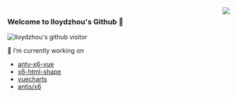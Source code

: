 <img align="right" src="https://github-readme-stats.vercel.app/api?username=lloydzhou&show_icons=true&theme=dark" />

### Welcome to lloydzhou's Github 🙈

![lloydzhou's github visitor](https://profile-counter.glitch.me/lloydzhou/count.svg)

🔭 I’m currently working on
- [antv-x6-vue](https://github.com/lloydzhou/antv-x6-vue)
- [x6-html-shape](https://github.com/lloydzhou/x6-html-shape)
- [vuecharts](https://github.com/lloydzhou/vuecharts)
- [antis/x6](https://github.com/antvis/X6)
<!--
**lloydzhou/lloydzhou** is a ✨ _special_ ✨ repository because its `README.md` (this file) appears on your GitHub profile.

Here are some ideas to get you started:

- 🔭 I’m currently working on ...
- 🌱 I’m currently learning ...
- 👯 I’m looking to collaborate on ...
- 🤔 I’m looking for help with ...
- 💬 Ask me about ...
- 📫 How to reach me: ...
- 😄 Pronouns: ...
- ⚡ Fun fact: ...
-->
